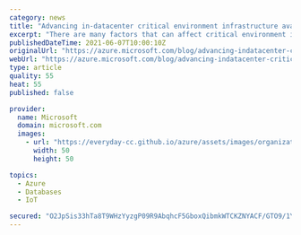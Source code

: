 ```yaml
---
category: news
title: "Advancing in-datacenter critical environment infrastructure availability"
excerpt: "There are many factors that can affect critical environment infrastructure availability—the reliability of the infrastructure building blocks, the controls during the datacenter construction stage, effective health monitoring and event detection schemes, a robust maintenance program, and operational"
publishedDateTime: 2021-06-07T10:00:10Z
originalUrl: "https://azure.microsoft.com/blog/advancing-indatacenter-critical-environment-infrastructure-availability/"
webUrl: "https://azure.microsoft.com/blog/advancing-indatacenter-critical-environment-infrastructure-availability/"
type: article
quality: 55
heat: 55
published: false

provider:
  name: Microsoft
  domain: microsoft.com
  images:
    - url: "https://everyday-cc.github.io/azure/assets/images/organizations/microsoft.com-50x50.jpg"
      width: 50
      height: 50

topics:
  - Azure
  - Databases
  - IoT

secured: "O2JpSis33hTa8T9WHzYyzgP09R9AbqhcF5GboxQibmkWTCKZNYACF/GTO9/1YdW2muRJEBaNFvERtGjzZlhsGkx3/nczWNgJm0HRg8BN0BrvMhwSjteLx0jZxZHP7XNkdZKTciwKILjwzBVVZU+PK3up++cf+ZScDzp+071nFX9p0jWgYPzzTEjn/gG+/uyo/uGaVIdUk5iQgNnKPovDO+NJ7ORFTsWhQ2aNf5C2BGK4BiZcrTpm7QTXMIK2Im+U9adr2hgK4i3HABlbS6rVie/NyYZWKaTuWoZldtx4mE1XguTwZ15dOB5okqRjGylLtDG1K1I2SI+qVcGsnCuwRtN+mndroev0rJbi4JK/qxc=;f6rHK836bmM0tg/x3chL8Q=="
---
```


